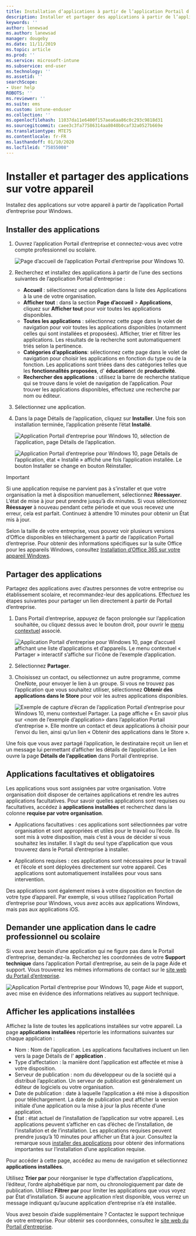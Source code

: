 ```yaml
---
title: Installation d’applications à partir de l’application Portail d’entreprise Intune pour Windows
description: Installer et partager des applications à partir de l’application Portail d’entreprise pour Windows
keywords: ''
author: lenewsad
ms.author: lanewsad
manager: dougeby
ms.date: 11/11/2019
ms.topic: article
ms.prod: ''
ms.service: microsoft-intune
ms.subservice: end-user
ms.technology: ''
ms.assetid: ''
searchScope:
- User help
ROBOTS: ''
ms.reviewer: ''
ms.suite: ems
ms.custom: intune-enduser
ms.collection: ''
ms.openlocfilehash: 11037da11e6400f157aea6aa86c0c293c9818d31
ms.sourcegitcommit: caee3c3fa77586314aa8040b0caf32a0527b669e
ms.translationtype: MTE75
ms.contentlocale: fr-FR
ms.lasthandoff: 01/10/2020
ms.locfileid: "75855008"
---
```

# <a name="install-and-share-apps-on-your-device"></a>Installer et partager des applications sur votre appareil

Installez des applications sur votre appareil à partir de l’application Portail d’entreprise pour Windows.

## <a name="install-apps"></a>Installer des applications

1. Ouvrez l’application Portail d’entreprise et connectez-vous avec votre compte professionnel ou scolaire.  

    ![Page d’accueil de l’application Portail d’entreprise pour Windows 10.](./media/RS1_AppDetailsPage_Installed_03.png)
2. Recherchez et installez des applications à partir de l’une des sections suivantes de l’application Portail d’entreprise :  

    * **Accueil** : sélectionnez une application dans la liste des Applications à la une de votre organisation.  
    * **Afficher tout** : dans la section **Page d’accueil** > **Applications**, cliquez sur **Afficher tout** pour voir toutes les applications disponibles.  
    * **Toutes les applications** : sélectionnez cette page dans le volet de navigation pour voir toutes les applications disponibles (notamment celles qui sont installées et proposées). Afficher, trier et filtrer les applications. Les résultats de la recherche sont automatiquement triés selon la pertinence.  
    * **Catégories d’applications**: sélectionnez cette page dans le volet de navigation pour choisir les applications en fonction du type ou de la fonction. Les applications sont triées dans des catégories telles que les **fonctionnalités proposées**, d' **éducation**et de **productivité**.  
    * **Rechercher des applications** : utilisez la barre de recherche statique qui se trouve dans le volet de navigation de l’application. Pour trouver les applications disponibles, effectuez une recherche par nom ou éditeur.  

3. Sélectionnez une application.   
4. Dans la page Détails de l’application, cliquez sur **Installer**. Une fois son installation terminée, l’application présente l’état **Installé**.  

    ![Application Portail d’entreprise pour Windows 10, sélection de l’application, page Détails de l’application.](./media/RS1_AppDetailsPage_Installed_02.png)  
    
    ![Application Portail d’entreprise pour Windows 10, page Détails de l’application, état « Installé » affiché une fois l’application installée. Le bouton Installer se change en bouton Réinstaller.](./media/RS1_AppDetailsPage_Installed_01.png)    

> [!IMPORTANT]
> Si une application requise ne parvient pas à s’installer et que votre organisation la met à disposition manuellement, sélectionnez **Réessayer**. L’état de mise à jour peut prendre jusqu’à dix minutes. Si vous sélectionnez **Réessayer** à nouveau pendant cette période et que vous recevez une erreur, cela est parfait. Continuez à attendre 10 minutes pour obtenir un État mis à jour.   

Selon la taille de votre entreprise, vous pouvez voir plusieurs versions d’Office disponibles en téléchargement à partir de l’application Portail d’entreprise. Pour obtenir des informations spécifiques sur la suite Office pour les appareils Windows, consultez [Installation d’Office 365 sur votre appareil Windows](./install-office-windows.md).

## <a name="share-apps"></a>Partager des applications  
Partagez des applications avec d’autres personnes de votre entreprise ou établissement scolaire, et recommandez-leur des applications. Effectuez les étapes suivantes pour partager un lien directement à partir de Portail d’entreprise.

1. Dans Portail d’entreprise, appuyez de façon prolongée sur l’application souhaitée, ou cliquez dessus avec le bouton droit, pour ouvrir le [menu contextuel](https://docs.microsoft.com//windows/uwp/design/controls-and-patterns/menus) associé.  

    ![Application Portail d’entreprise pour Windows 10, page d’accueil affichant une liste d’applications et d’appareils. Le menu contextuel « Partager » interactif s’affiche sur l’icône de l’exemple d’application. ](./media/1808_ShareContext_CP_Windows.png)  

2. Sélectionnez **Partager**.
3. Choisissez un contact, ou sélectionnez un autre programme, comme OneNote, pour envoyer le lien à un groupe. Si vous ne trouvez pas l’application que vous souhaitez utiliser, sélectionnez **Obtenir des applications dans le Store** pour voir les autres applications disponibles.  

    ![Exemple de capture d’écran de l’application Portail d’entreprise pour Windows 10, menu contextuel Partager. La page affiche « En savoir plus sur <nom de l’exemple d’application> dans l’application Portail d’entreprise ». Elle montre un contact et deux applications à choisir pour l’envoi du lien, ainsi qu’un lien « Obtenir des applications dans le Store ». ](./media/1808_ShareApps_CP_Windows.png) 

Une fois que vous avez partagé l’application, le destinataire reçoit un lien et un message lui permettant d’afficher les détails de l’application. Le lien ouvre la page **Détails de l’application** dans Portail d’entreprise. 

## <a name="optional-and-required-apps"></a>Applications facultatives et obligatoires
Les applications vous sont assignées par votre organisation. Votre organisation doit disposer de certaines applications et rendre les autres applications facultatives. Pour savoir quelles applications sont requises ou facultatives, accédez à **applications installées** et recherchez dans la colonne **requise par votre organisation**.  

* Applications facultatives : ces applications sont sélectionnées par votre organisation et sont appropriées et utiles pour le travail ou l’école. Ils sont mis à votre disposition, mais c’est à vous de décider si vous souhaitez les installer. Il s’agit du seul type d’application que vous trouverez dans le Portail d’entreprise à installer. 

* Applications requises : ces applications sont nécessaires pour le travail et l’école et sont déployées directement sur votre appareil. Ces applications sont automatiquement installées pour vous sans intervention. 

Des applications sont également mises à votre disposition en fonction de votre type d’appareil. Par exemple, si vous utilisez l’application Portail d’entreprise pour Windows, vous avez accès aux applications Windows, mais pas aux applications iOS.

## <a name="request-an-app-for-work-or-school"></a>Demander une application dans le cadre professionnel ou scolaire  
Si vous avez besoin d’une application qui ne figure pas dans le Portail d’entreprise, demandez-la. Recherchez les coordonnées de votre **Support technique** dans l’application Portail d’entreprise, au sein de la page Aide et support. Vous trouverez les mêmes informations de contact sur le [site web du Portail d’entreprise](https://go.microsoft.com/fwlink/?linkid=2010980).    

  ![Application Portail d’entreprise pour Windows 10, page Aide et support, avec mise en évidence des informations relatives au support technique. ](./media/1812_UCP_Help_Support_helpdesk.png)  

## <a name="view-installed-apps"></a>Afficher les applications installées  
Affichez la liste de toutes les applications installées sur votre appareil. La page **applications installées** répertorie les informations suivantes sur chaque application :

* Nom : Nom de l’application. Les applications facultatives incluent un lien vers la page Détails de l' **application** .
* Type d’affectation : la manière dont l’application est affectée et mise à votre disposition. 
* Serveur de publication : nom du développeur ou de la société qui a distribué l’application. Un serveur de publication est généralement un éditeur de logiciels ou votre organisation.  
* Date de publication : date à laquelle l’application a été mise à disposition pour téléchargement. La date de publication peut afficher la version initiale d’une application ou la mise à jour la plus récente d’une application.
* État : état actuel de l’installation de l’application sur votre appareil. Les applications peuvent s’afficher en cas d’échec de l’installation, de l’installation et de l’installation. Les applications requises peuvent prendre jusqu’à 10 minutes pour afficher un État à jour. Consultez la remarque sous [installer des applications](#install-apps) pour obtenir des informations importantes sur l’installation d’une application requise. 

Pour accéder à cette page, accédez au menu de navigation et sélectionnez **applications installées**.  


Utilisez **Trier par** pour réorganiser le type d’affectation d’applications, l’éditeur, l’ordre alphabétique par nom, ou chronologiquement par date de publication. Utilisez **Filtrer par** pour limiter les applications que vous voyez par État d’installation.  Si aucune application n’est disponible, vous verrez un message indiquant qu’aucune application d’entreprise n’a été installée.  

Vous avez besoin d’aide supplémentaire ? Contactez le support technique de votre entreprise. Pour obtenir ses coordonnées, consultez le [site web du Portail d’entreprise](https://go.microsoft.com/fwlink/?linkid=2010980).  
